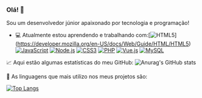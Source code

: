 ### Olá! 👋

Sou um desenvolvedor júnior apaixonado por tecnologia e programação!

- 💻 Atualmente estou aprendendo e trabalhando com:[![HTML5](https://img.shields.io/badge/HTML5-E34F26?style=for-the-badge&logo=html5&logoColor=white)]
(https://developer.mozilla.org/en-US/docs/Web/Guide/HTML/HTML5)
[![JavaScript](https://img.shields.io/badge/JavaScript-F7DF1E?style=for-the-badge&logo=javascript&logoColor=black)](https://developer.mozilla.org/en-US/docs/Web/JavaScript)
[![Node.js](https://img.shields.io/badge/Node.js-43853D?style=for-the-badge&logo=node.js&logoColor=white)](https://nodejs.org/)
[![CSS3](https://img.shields.io/badge/CSS3-1572B6?style=for-the-badge&logo=css3&logoColor=white)](https://developer.mozilla.org/en-US/docs/Web/CSS)
[![PHP](https://img.shields.io/badge/PHP-777BB4?style=for-the-badge&logo=php&logoColor=white)](https://www.php.net/)
[![Vue.js](https://img.shields.io/badge/Vue.js-35495E?style=for-the-badge&logo=vue.js&logoColor=4FC08D)](https://vuejs.org/)
[![MySQL](https://img.shields.io/badge/MySQL-00000F?style=for-the-badge&logo=mysql&logoColor=white)](https://www.mysql.com/)

📈 Aqui estão algumas estatísticas do meu GitHub:
  ![Anurag's GitHub stats](https://github-readme-stats.vercel.app/api?username=Brendon3421&show_icons=true&theme=transparent)

🌟 As linguagens que mais utilizo nos meus projetos são:
  
 [![Top Langs](https://github-readme-stats.vercel.app/api/top-langs/?username=Brendon3421&layout=compact&theme=radical)](https://github.com/anuraghazra/github-readme-stats)
